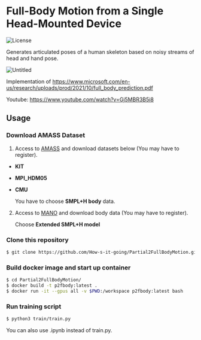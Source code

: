 # Full-Body Motion from a Single Head-Mounted Device
![License](https://img.shields.io/badge/license-MIT-green)

Generates articulated poses of a human skeleton based on noisy streams of head and hand pose.

![Untitled](https://user-images.githubusercontent.com/18856994/155125242-84633290-812e-4a7e-921c-298102c397fa.png)

Implementation of https://www.microsoft.com/en-us/research/uploads/prod/2021/10/full_body_prediction.pdf

Youtube: https://www.youtube.com/watch?v=Gj5MBR3B5i8

## Usage
### Download AMASS Dataset
1. Access to [AMASS](https://amass.is.tue.mpg.de/download.php) and download datasets below (You may have to register).
- __KIT__
- __MPI_HDM05__
- __CMU__

  You have to choose __SMPL+H body__ data.

2. Access to [MANO](https://mano.is.tue.mpg.de/download.php) and download body data (You may have to register).
  
    Choose __Extended SMPL+H model__

### Clone this repository
~~~sh
$ git clone https://github.com/How-s-it-going/Partial2FullBodyMotion.git
~~~

### Build docker image and start up container
~~~sh
$ cd Partial2FullBodyMotion/
$ docker build -t p2fbody:latest .
$ docker run -it --gpus all -v $PWD:/workspace p2fbody:latest bash
~~~

### Run training script
~~~sh
$ python3 train/train.py
~~~

You can also use .ipynb instead of train.py.
